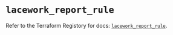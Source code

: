 # `lacework_report_rule`

Refer to the Terraform Registory for docs: [`lacework_report_rule`](https://registry.terraform.io/providers/lacework/lacework/1.15.0/docs/resources/report_rule).
